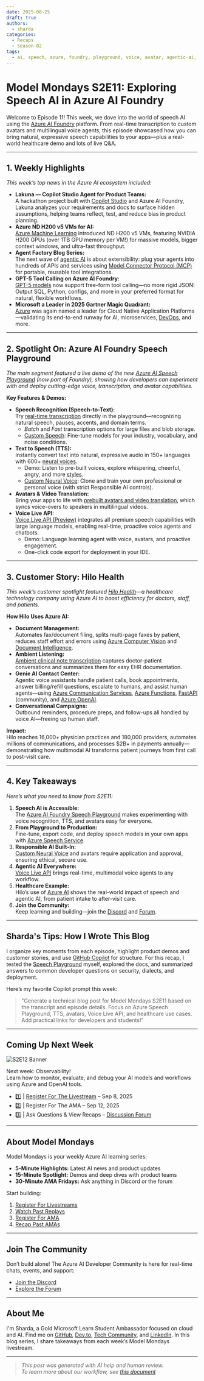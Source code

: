 ```yaml
---
date: 2025-08-25
draft: true
authors:
  - sharda
categories:
  - Recaps
  - Season-02
tags:
  - ai, speech, azure, foundry, playground, voice, avatar, agentic-ai, workflow, healthcare
---
```


# Model Mondays S2E11: Exploring Speech AI in Azure AI Foundry

Welcome to Episode 11! This week, we dove into the world of speech AI using the [Azure AI Foundry](https://ai.azure.com/) platform. From real-time transcription to custom avatars and multilingual voice agents, this episode showcased how you can bring natural, expressive speech capabilities to your apps—plus a real-world healthcare demo and lots of live Q&A.

---

## 1. Weekly Highlights

_This week’s top news in the Azure AI ecosystem included:_

- **Lakuna — Copilot Studio Agent for Product Teams:**  
  A hackathon project built with [Copilot Studio](https://www.microsoft.com/en-us/microsoft-365-copilot/microsoft-copilot-studio) and Azure AI Foundry, Lakuna analyzes your requirements and docs to surface hidden assumptions, helping teams reflect, test, and reduce bias in product planning.
- **Azure ND H200 v5 VMs for AI:**  
  [Azure Machine Learning](https://azure.microsoft.com/en-us/products/machine-learning) introduced ND H200 v5 VMs, featuring NVIDIA H200 GPUs (over 1TB GPU memory per VM!) for massive models, bigger context windows, and ultra-fast throughput.
- **Agent Factory Blog Series:**  
  The next wave of [agentic AI](https://learn.microsoft.com/en-us/azure/ai-foundry/agents/overview) is about extensibility: plug your agents into hundreds of APIs and services using [Model Connector Protocol (MCP)](https://modelcontextprotocol.io/docs/getting-started/intro) for portable, reusable tool integrations.
- **GPT-5 Tool Calling on Azure AI Foundry:**  
  [GPT-5 models](https://azure.microsoft.com/en-us/blog/introducing-gpt4-in-azure-openai-service/) now support free-form tool calling—no more rigid JSON! Output SQL, Python, configs, and more in your preferred format for natural, flexible workflows.
- **Microsoft a Leader in 2025 Gartner Magic Quadrant:**  
  [Azure](https://learn.microsoft.com/en-us/azure/) was again named a leader for Cloud Native Application Platforms—validating its end-to-end runway for AI, microservices, [DevOps](https://azure.microsoft.com/en-us/products/devops), and more.

---

## 2. Spotlight On: Azure AI Foundry Speech Playground

_The main segment featured a live demo of the new [Azure AI Speech Playground](https://ai.azure.com/explore/aiservices/speech) (now part of Foundry), showing how developers can experiment with and deploy cutting-edge voice, transcription, and avatar capabilities._

**Key Features & Demos:**

- **Speech Recognition (Speech-to-Text):**  
  Try [real-time transcription](https://ai.azure.com/explore/models/aiservices/Azure-AI-Speech/version/1/registry/azureml-cogsvc/tryout) directly in the playground—recognizing natural speech, pauses, accents, and domain terms.
  - *Batch* and *Fast* transcription options for large files and blob storage.
  - [Custom Speech](https://learn.microsoft.com/en-us/azure/ai-services/speech-service/custom-speech-overview): Fine-tune models for your industry, vocabulary, and noise conditions.
- **Text to Speech (TTS):**  
  Instantly convert text into natural, expressive audio in 150+ languages with 600+ [neural voices](https://ai.azure.com/explore/models/aiservices/Azure-AI-Speech/version/1/registry/azureml-cogsvc/tryout/texttospeech#voicegallery).
  - Demo: Listen to pre-built voices, explore whispering, cheerful, angry, and more [styles](https://learn.microsoft.com/en-us/azure/ai-services/speech-service/speech-synthesis-markup).
  - [Custom Neural Voice](https://learn.microsoft.com/en-us/azure/ai-services/speech-service/custom-neural-voice): Clone and train your own professional or personal voice (with strict Responsible AI controls).
- **Avatars & Video Translation:**  
  Bring your apps to life with [prebuilt avatars and video translation](https://ai.azure.com/explore/models/aiservices/Azure-AI-Speech/version/1/registry/azureml-cogsvc/tryout/texttospeech#customavatar), which syncs voice-overs to speakers in multilingual videos.
- **Voice Live API:**  
  [Voice Live API (Preview)](https://ai.azure.com/explore/models/aiservices/Azure-AI-Speech/version/1/registry/azureml-cogsvc/tryout#realtime) integrates all premium speech capabilities with large language models, enabling real-time, proactive voice agents and chatbots.
  - Demo: Language learning agent with voice, avatars, and proactive engagement.
  - One-click code export for deployment in your IDE.

---

## 3. Customer Story: Hilo Health

_This week’s customer spotlight featured [Hilo Health](https://www.hilohealth.com/)—a healthcare technology company using Azure AI to boost efficiency for doctors, staff, and patients._

**How Hilo Uses Azure AI:**
- **Document Management:**  
  Automates fax/document filing, splits multi-page faxes by patient, reduces staff effort and errors using [Azure Computer Vision](https://learn.microsoft.com/en-us/azure/ai-services/computer-vision/overview) and [Document Intelligence](https://learn.microsoft.com/en-us/azure/ai-services/document-intelligence/overview).
- **Ambient Listening:**  
  [Ambient clinical note transcription](https://learn.microsoft.com/en-us/azure/ai-services/speech-service/conversation-transcription) captures doctor-patient conversations and summarizes them for easy EHR documentation.
- **Genie AI Contact Center:**  
  Agentic voice assistants handle patient calls, book appointments, answer billing/refill questions, escalate to humans, and assist human agents—using [Azure Communication Services](https://learn.microsoft.com/en-us/azure/communication-services/), [Azure Functions](https://learn.microsoft.com/en-us/azure/azure-functions/), [FastAPI](https://learn.microsoft.com/en-us/samples/azure/azure-quickstart-templates/fastapi-on-azure-app-service/) (community), and [Azure OpenAI](https://learn.microsoft.com/en-us/azure/ai-services/openai/overview/).
- **Conversational Campaigns:**  
  Outbound reminders, procedure preps, and follow-ups all handled by voice AI—freeing up human staff.

**Impact:**  
Hilo reaches 16,000+ physician practices and 180,000 providers, automates millions of communications, and processes $2B+ in payments annually—demonstrating how multimodal AI transforms patient journeys from first call to post-visit care.

---

## 4. Key Takeaways

_Here’s what you need to know from S2E11:_

1. **Speech AI is Accessible:**  
   The [Azure AI Foundry Speech Playground](https://ai.azure.com/explore/aiservices/speech) makes experimenting with voice recognition, TTS, and avatars easy for everyone.
2. **From Playground to Production:**  
   Fine-tune, export code, and deploy speech models in your own apps with [Azure Speech Service](https://learn.microsoft.com/en-us/azure/ai-services/speech-service/overview).
3. **Responsible AI Built-In:**  
   [Custom Neural Voice](https://learn.microsoft.com/en-us/azure/ai-services/speech-service/custom-neural-voice) and avatars require application and approval, ensuring ethical, secure use.
4. **Agentic AI Everywhere:**  
   [Voice Live API](https://ai.azure.com/explore/models/aiservices/Azure-AI-Speech/version/1/registry/azureml-cogsvc/tryout#realtime) brings real-time, multimodal voice agents to any workflow.
5. **Healthcare Example:**  
   Hilo’s use of [Azure AI](https://learn.microsoft.com/en-us/azure/ai-services/) shows the real-world impact of speech and agentic AI, from patient intake to after-visit care.
6. **Join the Community:**  
   Keep learning and building—join the [Discord](https://aka.ms/model-mondays/discord) and [Forum](https://aka.ms/model-mondays/forum).

---

## Sharda's Tips: How I Wrote This Blog

I organize key moments from each episode, highlight product demos and customer stories, and use [GitHub Copilot](https://docs.github.com/en/copilot) for structure. For this recap, I tested the [Speech Playground](https://ai.azure.com/explore/aiservices/speech) myself, explored the docs, and summarized answers to common developer questions on security, dialects, and deployment.

Here’s my favorite Copilot prompt this week:

> "Generate a technical blog post for Model Mondays S2E11 based on the transcript and episode details. Focus on Azure Speech Playground, TTS, avatars, Voice Live API, and healthcare use cases. Add practical links for developers and students!"

---

## Coming Up Next Week

![S2E12 Banner](../https://github.com/microsoft/model-mondays/blob/main/docs/season-02/img/S2-E12.png)

Next week: Observability!  
Learn how to monitor, evaluate, and debug your AI models and workflows using Azure and OpenAI tools.

- 1️⃣ | [Register For The Livestream](https://developer.microsoft.com/en-us/reactor/events/26143/) – Sep 8, 2025  
- 2️⃣ | Register For The AMA – Sep 12, 2025  
- 3️⃣ | Ask Questions & View Recaps – [Discussion Forum](https://aka.ms/model-mondays/forum)

---

## About Model Mondays

Model Mondays is your weekly Azure AI learning series:

- **5-Minute Highlights:** Latest AI news and product updates
- **15-Minute Spotlight:** Demos and deep dives with product teams
- **30-Minute AMA Fridays:** Ask anything in Discord or the forum

Start building:

1. [Register For Livestreams](https://developer.microsoft.com/en-us/reactor/series/S-1485/?wt.mc_id=studentamb_263805)  
2. [Watch Past Replays](https://aka.ms/model-mondays/playlist)  
3. [Register For AMA](https://aka.ms/model-mondays/chat)  
4. [Recap Past AMAs](https://aka.ms/model-mondays/forum)  

---

## Join The Community

Don’t build alone! The Azure AI Developer Community is here for real-time chats, events, and support:

- [Join the Discord](https://aka.ms/model-mondays/discord)
- [Explore the Forum](https://aka.ms/model-mondays/forum)

---

## About Me

I'm Sharda, a Gold Microsoft Learn Student Ambassador focused on cloud and AI. Find me on [GitHub](https://github.com/shardakaurr), [Dev.to](https://dev.to/), [Tech Community](https://techcommunity.microsoft.com/), and [LinkedIn](https://www.linkedin.com/). In this blog series, I share takeaways from each week’s Model Mondays livestream.

---

> _This post was generated with AI help and human review.  
> To learn more about our workflow, see [this document](https://github.com/microsoft/model-mondays/blob/main/docs/README.ai.md)_
